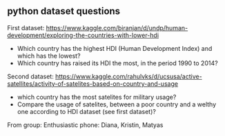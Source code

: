 
## python dataset questions

First dataset: 
https://www.kaggle.com/biranjan/d/undp/human-development/exploring-the-countries-with-lower-hdi
*	Which country has the highest HDI (Human Development Index) and which has the lowest? 
* Which country has raised its HDI the most, in the period 1990 to 2014?

Second dataset: 
https://www.kaggle.com/rahulvks/d/ucsusa/active-satellites/activity-of-satelites-based-on-country-and-usage
* which country has the most satelites for military usage?
* Compare the usage of satelites, between a poor country and a welthy one according to HDI dataset (see first dataset)?

From group: Enthusiastic phone: Diana, Kristin, Matyas


